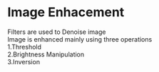 # Image Enhacement
Filters are used to Denoise image\
Image is enhanced mainly using three operations\
1.Threshold\
2.Brightness Manipulation\
3.Inversion
